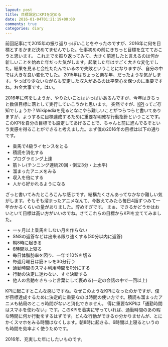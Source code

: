 ```yaml
---
layout: post
title: 目標設定にKPIを定める
date: 2016-01-04T01:21:19+00:00
comments: true
categories: diary
---
```


前回記事にて2015年の振り返りっぽいことをやったのですが、2016年に何を目標とするかまだ決めてませんでした。仕事初めの前にきちっと目標を立てておこうと思います。
これまでを振り返ってみて、大きく前進したと言えるのは何か新しいことを始めた年だった気がします。起業した年はすごく大きな変化でした。結果を見ると会社たたんでいるので失敗ということになりますが、自分の中では大きな良い変化でした。
2015年はちょっと楽な年、だったような気がします。やっぱり少ないながらも安定した収入があるのは平常心を保つのに重要ですね。お金大事です。はい。

2016年に何をしようか、やりたいことはいっぱいあるんですが、今年はきちっと数値目標に落として実行していこうかと思います。
突然ですが、[KPI](https://ja.wikipedia.org/wiki/%E9%87%8D%E8%A6%81%E6%A5%AD%E7%B8%BE%E8%A9%95%E4%BE%A1%E6%8C%87%E6%A8%99)ってご存知でしょうか？Wikipediaを見るとなにやら難しいことがつらつらと書いてありますが、ようするに目標達成するために重要な明確な行動指針ということです。
このKPIを自分の目標でも設定してあげることで、ちゃんと前に進んでるぞという実感を得ることができると考えました。まず僕の2016年の目標は以下の通りです。

- 乗馬で4級ライセンスをとる
- 積読を消化する
- プログラミング上達
- 筋トレ(チンニング連続20回・倒立3分・上水平)
- 溜まったアニメをみる
- 収入を倍にする
- 人から好かれるようになる

ざっと書いてみたところこんな感じです。結構たくさんあってなかなか難しい気がします。そもそも溜まったアニメなんて、今数えてみたら毎日4話ずつみて一年かかるくらいの量がありました。貯めすぎです。
まぁ、できるかどうかはおいといて目標は高い方がいいのでね。さてこれらの目標からKPIを立ててみました。

- 一ヶ月以上乗馬をしない月を作らない
- SNSの返答などは出来る限り速くする(30分以内に返答)
- 朝8時に起きる
- 6時間以上寝る
- 毎日体脂肪率を図り、一年で10%を切る
- 毎週月曜日は筋トレを30分行う
- 通勤時間のスマホ利用時間を0分にする
- 行動の決定に迷わない、すぐ決断する
- 他人の言動をきちっと言葉にして褒める(一定の会話の中で一回以上)

KPIに起こすとこんな感じですね。なぜこのようなKPIになったのかですが、僕が目標達成するために決定的に重要なのは時間の使い方です。積読も溜まったアニメも結局のところ時間がないと消化できません。
得に重要なKPIは「通勤時間はスマホを使わない」です。このKPIを着実に守っていれば、通勤時間のあの暇な時間に何か行動をするはずです。どんな行動ができるか分かりませんが、とにかくスマホをみる時間はなくします。朝8時に起きる、6時間以上寝るというのも時間を効率よく使うためです。

2016年、充実した年にしたいものです。
